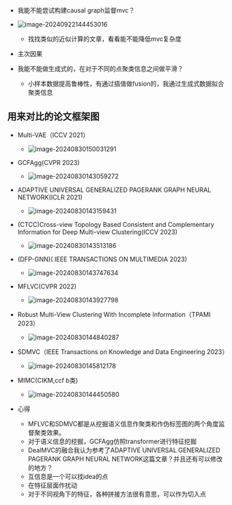 - 我能不能尝试构建causal graph监督mvc？
- ![image-20240922144453016](C:\Users\12895\AppData\Roaming\Typora\typora-user-images\image-20240922144453016.png)
  - 找找类似的近似计算的文章，看看能不能降低mvc复杂度
- 主次因果

- 我能不能做生成式的，在对于不同的点聚类信息之间做平滑？
  - 小样本数据提高鲁棒性，有通过插值做fusion的，我通过生成式数据拟合聚类信息







## 用来对比的论文框架图

- Multi-VAE（ICCV 2021）
  - ![image-20240830150031291](C:\Users\12895\AppData\Roaming\Typora\typora-user-images\image-20240830150031291.png)

- GCFAgg(CVPR 2023)
  - ![image-20240830143059272](C:\Users\12895\AppData\Roaming\Typora\typora-user-images\image-20240830143059272.png)

- ADAPTIVE UNIVERSAL GENERALIZED PAGERANK GRAPH NEURAL NETWORK(ICLR 2021)
  - ![image-20240830143159431](C:\Users\12895\AppData\Roaming\Typora\typora-user-images\image-20240830143159431.png)
- (CTCC)Cross-view Topology Based Consistent and Complementary Information for Deep Multi-view Clustering(ICCV 2023)
  - ![image-20240830143513186](C:\Users\12895\AppData\Roaming\Typora\typora-user-images\image-20240830143513186.png)
- (DFP-GNN)( IEEE TRANSACTIONS ON MULTIMEDIA 2023)
  - ![image-20240830143747634](C:\Users\12895\AppData\Roaming\Typora\typora-user-images\image-20240830143747634.png)
- MFLVC(CVPR 2022)
  - ![image-20240830143927798](C:\Users\12895\AppData\Roaming\Typora\typora-user-images\image-20240830143927798.png)
- Robust Multi-View Clustering With Incomplete Information（TPAMI 2023）
  - ![image-20240830144840287](C:\Users\12895\AppData\Roaming\Typora\typora-user-images\image-20240830144840287.png)
- SDMVC（IEEE Transactions on Knowledge and Data Engineering 2023）
  - ![image-20240830145812178](C:\Users\12895\AppData\Roaming\Typora\typora-user-images\image-20240830145812178.png)
- MIMC(CIKM,ccf b类)
  - ![image-20240830144450580](C:\Users\12895\AppData\Roaming\Typora\typora-user-images\image-20240830144450580.png)

- 心得
  - MFLVC和SDMVC都是从挖掘语义信息作聚类和作伪标签图的两个角度监督聚类效果。
  - 对于语义信息的挖掘，GCFAgg仿照transformer进行特征挖掘
  - DealMVC的融合我认为参考了ADAPTIVE UNIVERSAL GENERALIZED PAGERANK GRAPH NEURAL NETWORK这篇文章？并且还有可以修改的地方？
  - 互信息是一个可以找idea的点
  - 在特征层面作扰动
  - 对于不同视角下的特征，各种拼接方法很有意思，可以作为切入点